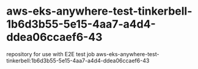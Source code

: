 # aws-eks-anywhere-test-tinkerbell-1b6d3b55-5e15-4aa7-a4d4-ddea06ccaef6-43
repository for use with E2E test job aws-eks-anywhere-test-tinkerbell:1b6d3b55-5e15-4aa7-a4d4-ddea06ccaef6-43
